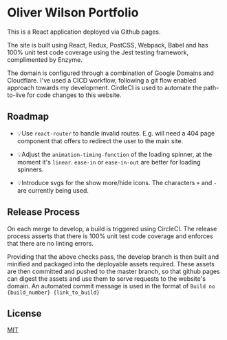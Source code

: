 # Oliver Wilson Portfolio

This is a React application deployed via Github pages.

The site is built using React, Redux, PostCSS, Webpack, Babel and has 100% unit test code coverage using the Jest testing framework, complimented by Enzyme.

The domain is configured through a combination of Google Domains and Cloudflare. I've used a CICD workflow, following a git flow enabled approach towards my development. CirdleCI is used to automate the path-to-live for code changes to this website.

## Roadmap
- 💡Use `react-router` to handle invalid routes. E.g. will need a 404 page component that offers to redirect the user to the main site.

- 💡Adjust the `animation-timing-function` of the loading spinner, at the moment it's `linear`. `ease-in` or `ease-in-out` are better for loading spinners.

- 💡Introduce svgs for the show more/hide icons. The characters `+` and `-` are currently being used.

## Release Process
On each merge to develop, a build is triggered using CircleCI. The release process asserts that there is 100% unit test code coverage and enforces that there are no linting errors.

Providing that the above checks pass, the develop branch is then built and minified and packaged into the deployable assets required. These assets are then committed and pushed to the master branch, so that github pages can digest the assets and use them to serve requests to the website's domain. An automated commit message is used in the format of `Build no {build_number} {link_to_build}`

## License
[MIT](https://choosealicense.com/licenses/mit/)
